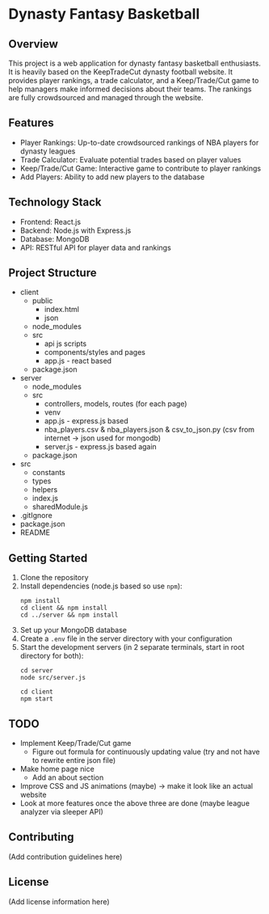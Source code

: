 # Dynasty Fantasy Basketball

## Overview
This project is a web application for dynasty fantasy basketball enthusiasts. It is heavily based on the KeepTradeCut dynasty football website. It provides player rankings, a trade calculator, and a Keep/Trade/Cut game to help managers make informed decisions about their teams. The rankings are fully crowdsourced and managed through the website.

## Features
- Player Rankings: Up-to-date crowdsourced rankings of NBA players for dynasty leagues
- Trade Calculator: Evaluate potential trades based on player values
- Keep/Trade/Cut Game: Interactive game to contribute to player rankings
- Add Players: Ability to add new players to the database

## Technology Stack
- Frontend: React.js
- Backend: Node.js with Express.js
- Database: MongoDB
- API: RESTful API for player data and rankings

## Project Structure
- client
     - public
        - index.html
        - json
     - node_modules
     - src
        - api js scripts
        - components/styles and pages
        - app.js - react based
     - package.json 
- server
     - node_modules
     - src
        - controllers, models, routes (for each page)
        - venv
        - app.js - express.js based
        - nba_players.csv & nba_players.json & csv_to_json.py (csv from internet -> json used for mongodb)
        - server.js - express.js based again
     - package.json
- src
     - constants
     - types
     - helpers
     - index.js
     - sharedModule.js
- .gitIgnore
- package.json
- README   

## Getting Started
1. Clone the repository
2. Install dependencies (node.js based so use `npm`):
   ```
   npm install
   cd client && npm install
   cd ../server && npm install
   ```
3. Set up your MongoDB database
4. Create a `.env` file in the server directory with your configuration
5. Start the development servers (in 2 separate terminals, start in root directory for both):
   ```
   cd server
   node src/server.js
   ```
   ```
   cd client
   npm start
   ```
   
## TODO
- Implement Keep/Trade/Cut game
     - Figure out formula for continuously updating value (try and not have to rewrite entire json file)
- Make home page nice
     - Add an about section
- Improve CSS and JS animations (maybe) -> make it look like an actual website
- Look at more features once the above three are done (maybe league analyzer via sleeper API)

## Contributing
(Add contribution guidelines here)

## License
(Add license information here)
